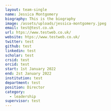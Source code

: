 ```yaml
---
layout: team-single
name: Jessica Montgomery
biography: This is the biography
image: /assets/uploads/jessica-montgomery.jpeg
email: test@test.co.uk
url: htps://www.testweb.co.uk/
website: htps://www.testweb.co.uk/
twitter: test
github: test
linkedin: test
scholar: test
crsid: test
orcid: test
start: 1st January 2022
end: 2st January 2022
institution: test
department: test
position: Director
category:
  - leadership
supervisor: test
---
```

